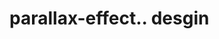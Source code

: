 # parallax-effect.. desgin                                                                                                                                                                                                                                                                                                                                                                                                                                                
